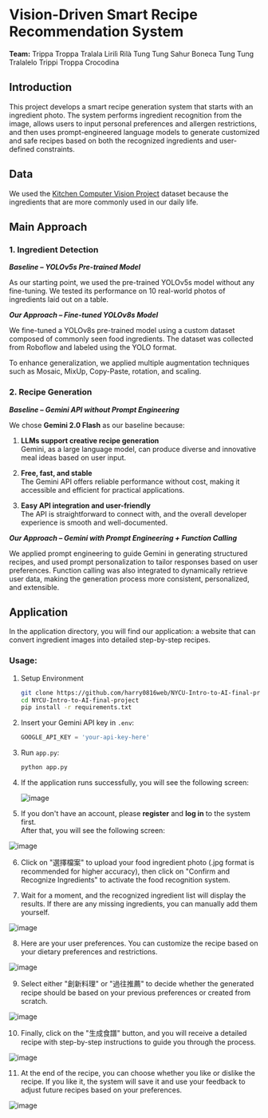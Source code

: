 # Vision-Driven Smart Recipe Recommendation System
**Team:**  Trippa Troppa Tralala Lirilì Rilà Tung Tung Sahur Boneca Tung Tung Tralalelo Trippi Troppa Crocodina

## Introduction
This project develops a smart recipe generation system that starts with an ingredient photo. The system performs ingredient recognition from the image, allows users to input personal preferences and allergen restrictions, and then uses prompt-engineered language models to generate customized and safe recipes based on both the recognized ingredients and user-defined constraints.


## Data
We used the [Kitchen Computer Vision Project](https://universe.roboflow.com/nizarbtk/kitchen-cjfwg) dataset because the ingredients that are more commonly used in our daily life.

## Main Approach
### 1. Ingredient Detection

***Baseline – YOLOv5s Pre-trained Model***

As our starting point, we used the pre-trained YOLOv5s model without any fine-tuning. We tested its performance on 10 real-world photos of ingredients laid out on a table.

***Our Approach – Fine-tuned YOLOv8s Model***

We fine-tuned a YOLOv8s pre-trained model using a custom dataset composed of commonly seen food ingredients. The dataset was collected from Roboflow and labeled using the YOLO format.

To enhance generalization, we applied multiple augmentation techniques such as Mosaic, MixUp, Copy-Paste, rotation, and scaling. 

### 2. Recipe Generation

***Baseline – Gemini API without Prompt Engineering***

We chose **Gemini 2.0 Flash** as our baseline because:

1. **LLMs support creative recipe generation**  
   Gemini, as a large language model, can produce diverse and innovative meal ideas based on user input.

2. **Free, fast, and stable**  
   The Gemini API offers reliable performance without cost, making it accessible and efficient for practical applications.

3. **Easy API integration and user-friendly**  
   The API is straightforward to connect with, and the overall developer experience is smooth and well-documented.

***Our Approach – Gemini with Prompt Engineering + Function Calling***

We applied prompt engineering to guide Gemini in generating structured recipes, and used prompt personalization to tailor responses based on user preferences. Function calling was also integrated to dynamically retrieve user data, making the generation process more consistent, personalized, and extensible.

## Application

In the application directory, you will find our application: a website that can convert ingredient images into detailed step-by-step recipes.

### Usage:

1. Setup Environment

   ```sh
   git clone https://github.com/harry0816web/NYCU-Intro-to-AI-final-project.git
   cd NYCU-Intro-to-AI-final-project
   pip install -r requirements.txt
   ```

2. Insert your Gemini API key in `.env`:

   ```python
   GOOGLE_API_KEY = 'your-api-key-here'
   ```

3. Run `app.py`:

   ```sh
   python app.py
   ```

4. If the application runs successfully, you will see the following screen:

   ![image](https://hackmd.io/_uploads/SkCkSwgfxe.png)

5. If you don't have an account, please **register** and **log in** to the system first.  
After that, you will see the following screen:

![image](https://hackmd.io/_uploads/BJDISwezxl.png)

6. Click on "選擇檔案" to upload your food ingredient photo (.jpg format is recommended for higher accuracy), then click on "Confirm and Recognize Ingredients" to activate the food recognition system.

7. Wait for a moment, and the recognized ingredient list will display the results. If there are any missing ingredients, you can manually add them yourself.

![image](https://hackmd.io/_uploads/ryL6vPxGlg.png)

8. Here are your user preferences. You can customize the recipe based on your dietary preferences and restrictions.

![image](https://hackmd.io/_uploads/Hy4eQclGex.png)

9. Select either "創新料理" or "過往推薦" to decide whether the generated recipe should be based on your previous preferences or created from scratch.  

![image](https://hackmd.io/_uploads/H1DgKqezxe.png)

10. Finally, click on the "生成食譜" button, and you will receive a detailed recipe with step-by-step instructions to guide you through the process.

![image](https://hackmd.io/_uploads/BySBtqxfel.png)

11. At the end of the recipe, you can choose whether you like or dislike the recipe. If you like it, the system will save it and use your feedback to adjust future recipes based on your preferences.

![image](https://hackmd.io/_uploads/S1DwK9eMll.png)

